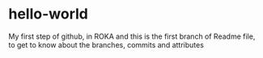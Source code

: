 # hello-world
My first step of github, in ROKA
and this is the first branch of Readme file, to get to know about the branches, commits and attributes
